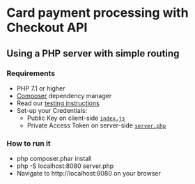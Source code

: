 # Card payment processing with Checkout API

## Using a PHP server with simple routing

### Requirements
- PHP 7.1 or higher
- [Composer](https://getcomposer.org/download) dependency manager
- Read our [testing instructions](https://developers.mercadopago.com/en/guides/payments/api/testing)
- Set-up your Credentials: 
  - Public Key on client-side [`index.js`](https://github.com/mercadopago/card-payment-sample/client/js/index.js#L2)
  - Private Access Token on server-side [`server.php`](https://github.com/mercadopago/card-payment-sample/server/php/server.php#L6)

### How to run it
- php composer.phar install
- php -S localhost:8080 server.php
- Navigate to http://localhost:8080 on your browser
